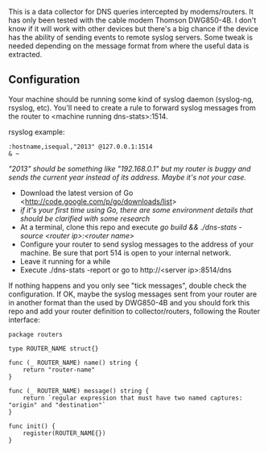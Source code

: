 This is a data collector for DNS queries intercepted by modems/routers.
It has only been tested with the cable modem Thomson DWG850-4B.
I don't know if it will work with other devices but there's a big chance if the 
device has the ability of sending events to remote syslog servers. Some tweak is
needed depending on the message format from where the useful data is extracted.

Configuration
-------------

Your machine should be running some kind of syslog daemon (syslog-ng, rsyslog, etc).
You'll need to create a rule to forward syslog messages from the router to &lt;machine running dns-stats&gt;:1514.

rsyslog example:

```
:hostname,isequal,"2013" @127.0.0.1:1514 
& ~
```

*"2013" should be something like "192.168.0.1" but my router is buggy and sends the current year instead of its address. Maybe it's not your case.*

- Download the latest version of Go &lt;http://code.google.com/p/go/downloads/list&gt;
- *if it's your first time using Go, there are some environment details that should be clarified with some research*
- At a terminal, clone this repo and execute *go build && ./dns-stats -source &lt;router ip&gt;:&lt;router name&gt;* 
- Configure your router to send syslog messages to the address of your machine. Be sure that port 514 is open to your internal network.
- Leave it running for a while
- Execute ./dns-stats -report or go to http://&lt;server ip&gt;:8514/dns

If nothing happens and you only see "tick messages", double check the configuration.
If OK, maybe the syslog messages sent from your router are in another format than the used by DWG850-4B and you should fork this repo and add your router definition to collector/routers, following the Router interface:

```
package routers

type ROUTER_NAME struct{}

func (_ ROUTER_NAME) name() string {
	return "router-name"
}

func (_ ROUTER_NAME) message() string {
	return `regular expression that must have two named captures: "origin" and "destination"`
}

func init() {
	register(ROUTER_NAME{})
}

```
